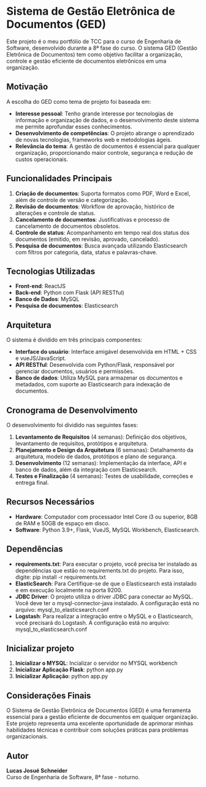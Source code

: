 # Sistema de Gestão Eletrônica de Documentos (GED)

Este projeto é o meu portfólio de TCC para o curso de Engenharia de Software, desenvolvido durante a 8ª fase do curso. O sistema GED (Gestão Eletrônica de Documentos) tem como objetivo facilitar a organização, controle e gestão eficiente de documentos eletrônicos em uma organização.

## Motivação

A escolha do GED como tema de projeto foi baseada em:
- **Interesse pessoal**: Tenho grande interesse por tecnologias de informação e organização de dados, e o desenvolvimento deste sistema me permite aprofundar esses conhecimentos.
- **Desenvolvimento de competências**: O projeto abrange o aprendizado de novas tecnologias, frameworks web e metodologias ágeis.
- **Relevância do tema**: A gestão de documentos é essencial para qualquer organização, proporcionando maior controle, segurança e redução de custos operacionais.

## Funcionalidades Principais

1. **Criação de documentos**: Suporta formatos como PDF, Word e Excel, além de controle de versão e categorização.
2. **Revisão de documentos**: Workflow de aprovação, histórico de alterações e controle de status.
3. **Cancelamento de documentos**: Justificativas e processo de cancelamento de documentos obsoletos.
4. **Controle de status**: Acompanhamento em tempo real dos status dos documentos (emitido, em revisão, aprovado, cancelado).
5. **Pesquisa de documentos**: Busca avançada utilizando Elasticsearch com filtros por categoria, data, status e palavras-chave.

## Tecnologias Utilizadas

- **Front-end**: ReactJS
- **Back-end**: Python com Flask (API RESTful)
- **Banco de Dados**: MySQL
- **Pesquisa de documentos**: Elasticsearch

## Arquitetura

O sistema é dividido em três principais componentes:
- **Interface do usuário**: Interface amigável desenvolvida em HTML + CSS e vueJS/JavaScript.
- **API RESTful**: Desenvolvida com Python/Flask, responsável por gerenciar documentos, usuários e permissões.
- **Banco de dados**: Utiliza MySQL para armazenar os documentos e metadados, com suporte ao Elasticsearch para indexação de documentos.

## Cronograma de Desenvolvimento

O desenvolvimento foi dividido nas seguintes fases:

1. **Levantamento de Requisitos** (4 semanas): Definição dos objetivos, levantamento de requisitos, protótipos e arquitetura.
2. **Planejamento e Design da Arquitetura** (6 semanas): Detalhamento da arquitetura, modelo de dados, protótipos e plano de segurança.
3. **Desenvolvimento** (12 semanas): Implementação da interface, API e banco de dados, além da integração com Elasticsearch.
4. **Testes e Finalização** (4 semanas): Testes de usabilidade, correções e entrega final.

## Recursos Necessários

- **Hardware**: Computador com processador Intel Core i3 ou superior, 8GB de RAM e 50GB de espaço em disco.
- **Software**: Python 3.9+, Flask, VueJS, MySQL Workbench, Elasticsearch.

## Dependências

- **requirements.txt**: Para executar o projeto, você precisa ter instalado as dependências que estão no requirements.txt do projeto. Para isso, digite: pip install -r requirements.txt
- **ElasticSearch**: Para Certifique-se de que o Elasticsearch está instalado e em execução localmente na porta 9200.
- **JDBC Driver**: O projeto utiliza o driver JDBC para conectar ao MySQL. Você deve ter o mysql-connector-java instalado. A configuração está no arquivo: mysql_to_elasticsearch.conf
- **Logstash**: Para realizar a integração entre o MySQL e o Elasticsearch, você precisará do Logstash. A configuração está no arquivo: mysql_to_elasticsearch.conf

## Inicializar projeto

1. **Inicializar o MYSQL**: Incializar o servidor no MYSQL workbench
2. **Inicializar Aplicação Flask**: python app.py
3. **Inicializar Aplicação**: python app.py

## Considerações Finais

O Sistema de Gestão Eletrônica de Documentos (GED) é uma ferramenta essencial para a gestão eficiente de documentos em qualquer organização. Este projeto representa uma excelente oportunidade de aprimorar minhas habilidades técnicas e contribuir com soluções práticas para problemas organizacionais.

## Autor

**Lucas Josué Schneider**  
Curso de Engenharia de Software, 8ª fase - noturno.

